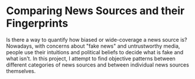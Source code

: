 # Comparing News Sources and their Fingerprints

Is there a way to quantify how biased or wide-coverage a news source is? Nowadays, with concerns about "fake news" and untrustworthy media, people use their intuitions and political beliefs to decide what is fake and what isn't. In this project, I attempt to find objective patterns between different categories of news sources and between individual news sources themselves.
